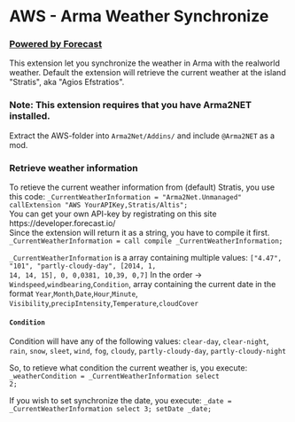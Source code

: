 AWS - Arma Weather Synchronize
===

<h3><a href="https://developer.forecast.io/">Powered by Forecast</a></h3>

This extension let you synchronize the weather in Arma with the realworld weather. Default the extension will retrieve the current weather at the island "Stratis", aka "Agios Efstratios".

<h3>Note: This extension requires that you have Arma2NET installed.</h3>
Extract the AWS-folder into <code>Arma2Net/Addins/</code> and include <code>@Arma2NET</code> as a mod.

<h3>Retrieve weather information</h3>
To retieve the current weather information from (default) Stratis, you use this code: 
<code>_CurrentWeatherInformation = "Arma2Net.Unmanaged" callExtension "AWS YourAPIKey,Stratis/Altis";</code>
<br />
You can get your own API-key by registrating on this site https://developer.forecast.io/
<br />Since the extension will return it as a string, you have to compile it first.
<code>_CurrentWeatherInformation = call compile _CurrentWeatherInformation;</code>

<code>_CurrentWeatherInformation</code> is a array containing multiple values:
<code>["4.47", "101", "partly-cloudy-day", [2014, 1, 14, 14, 15], 0, 0,0381, 10,39, 0,7]</code>
In the order -> <code>Windspeed</code>,<code>windbearing</code>,<code>Condition</code>, array containing the current date in the format <code>Year</code>,<code>Month</code>,<code>Date</code>,<code>Hour</code>,<code>Minute</code>, <code>Visibility</code>,<code>precipIntensity</code>,<code>Temperature</code>,<code>cloudCover</code>

<h4><code>Condition</code></h4> Condition will have any of the following values:
<code>clear-day</code>, <code>clear-night</code>, <code>rain</code>, <code>snow</code>, <code>sleet</code>, <code>wind</code>, <code>fog</code>, <code>cloudy</code>, <code>partly-cloudy-day</code>, <code>partly-cloudy-night</code>

So, to retieve what condition the current weather is, you execute:
<code>_weatherCondition = _CurrentWeatherInformation select 2;</code>

If you wish to set synchronize the date, you execute:
<code>_date = _CurrentWeatherInformation select 3; setDate _date;</code>
